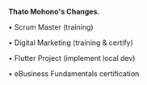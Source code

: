 **Thato Mohono's Changes.** 

•	Scrum Master (training)

•	Digital Marketing (training & certify)

•	Flutter Project (implement local dev)

•	eBusiness Fundamentals certification
